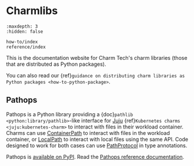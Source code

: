 # Charmlibs

```{toctree}
:maxdepth: 3
:hidden: false

how-to/index
reference/index
```

This is the documentation website for Charm Tech's charm libraries (those that are distributed as Python packages).

You can also read our {ref}`guidance on distributing charm libraries as Python packages <how-to-python-package>`.

## Pathops

Pathops is a Python library providing
a {doc}`pathlib <python:library/pathlib>`-like interface
for [Juju](https://juju.is/) {ref}`Kubernetes charms <juju:kubernetes-charm>`
to interact with files in their workload container.
Charms can use [ContainerPath](pathops.ContainerPath) to interact with files in the workload container,
or [LocalPath](pathops.LocalPath) to interact with local files using the same API.
Code designed to work for both cases can use [PathProtocol](pathops.PathProtocol) in type annotations.

Pathops is [available on PyPI](https://pypi.org/project/charmlibs-pathops). Read the [Pathops reference documentation](pathops).
